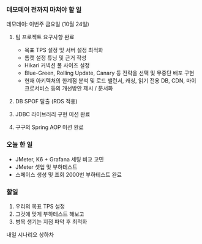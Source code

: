 ### 데모데이 전까지 마쳐야 할 일
데모데이: 이번주 금요일 (10월 24일)

1. 팀 프로젝트 요구사항 완료
	- 목표 TPS 설정 및 서버 설정 최적화
	- 톰캣 설정 튜닝 및 근거 작성
	- Hikari 커넥션 풀 사이즈 설정
	- Blue-Green, Rolling Update, Canary 등 전략을 선택 및 무중단 배포 구현
	- 현재 아키텍처의 한계점 분석 및 로드 밸런서, 캐싱, 읽기 전용 DB, CDN, 마이크로서비스 등의 개선방안 제시 / 문서화

2. DB SPOF 탈출 (RDS 적용)

3. JDBC 라이브러리 구현 미션 완료

4. 구구의 Spring AOP 미션 완료




### 오늘 한 일
- JMeter, K6 + Grafana 세팅 비교 고민
- JMeter 셋업 및 부하테스트
- 스페이스 생성 및 조회 2000번 부하테스트 완료



### 할일
1. 우리의 목표 TPS 설정
2. 그것에 맞게 부하테스트 해보고
3. 병목 생기는 지점 파악 후 최적화


내일 시나리오 상하차 
